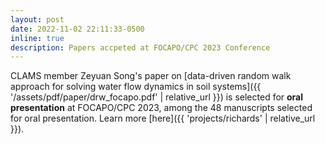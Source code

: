 ```yaml
---
layout: post
date: 2022-11-02 22:11:33-0500
inline: true
description: Papers accpeted at FOCAPO/CPC 2023 Conference
---
```


CLAMS member Zeyuan Song's paper on [data-driven random walk approach for solving water flow dynamics in soil systems]({{ '/assets/pdf/paper/drw_focapo.pdf' | relative_url }}) is selected for **oral presentation** at FOCAPO/CPC 2023, among the 48 manuscripts selected for oral presentation. Learn more [here]({{ 'projects/richards' | relative_url }}).
